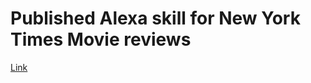 # Published Alexa skill for New York Times Movie reviews
[Link](https://www.amazon.com/New-York-Times-Movie-Reviews/dp/B07RFKF6T5)
